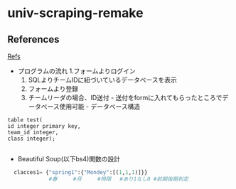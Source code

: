 # univ-scraping-remake

## References  
[Refs](https://docs.djangoproject.com/ja/2.2/intro/tutorial01/)

- プログラムの流れ
  1.フォームよりログイン
    1. SQLよりチームIDに紐づいているデータベースを表示
  1. フォームより登録
    1. チームリーダの場合、ID送付
      - 送付をformに入れてもらったところでデータベース使用可能
      - 
  データべース構造
 ```
table test(
id integer primary key,
team_id integer,
class integer);


```


  
- Beautiful Soup(以下bs4)関数の設計

```python
  clacces1= {"spring1":{"Mondey":[(1,1,1)]}}
             #春　　　#月　　　#時限　 #あり1なし0 #前期後期判定
```
